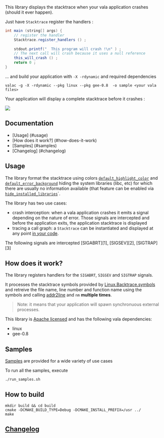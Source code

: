 
This library displays the stacktrace when your vala application crashes (should it ever happen).

Just have `Stacktrace` register the handlers  : 

```java
int main (string[] args) {
    // register the handler
    Stacktrace.register_handlers () ;
	  
    stdout.printf("  This program will crash !\n" ) ;
    // The next call will crash because it uses a null reference
    this_will_crash () ;
    return 0 ;
}
```

... and build your application with `-X -rdynamic` and required dependencies
```
valac -g -X -rdynamic --pkg linux --pkg gee-0.8  -o sample <your vala files>
```

Your application will display a complete stacktrace before it crashes :

![](https://raw.githubusercontent.com/PerfectCarl/vala-stacktrace/master/doc/stack_sigsegv.png)

## Documentation 

 * [Usage] (#usage)
 * [How does it work?] (#how-does-it-work)
 * [Samples] (#samples) 
 * [Changelog] (#changelog)

## Usage

The library format the stacktrace using colors [`default_highlight_color`](/doc/api.md#default_highlight_color) and [`default_error_background`](/doc/api.md#default_error_background) hiding the system libraries (libc, etc) for which there are usually no information available (that feature can be enabled via [`hide_installed_libraries`](/doc/api.md#hide_installed_libraries)`.

The library has two use cases:
 * crash interception: when a vala application crashes it emits a signal depending on the nature of error. Those signals are intercepted and before the application exits, the application stacktrace is displayed
 * tracing a call graph: a `Stacktrace` can be instantiated and displayed at any point [in your code](/doc/instanciation.md).

The following signals are intercepted [SIGABRT][1], [SIGSEV][2], [SIGTRAP][3]

## How does it work?

The library registers handlers for the `SIGABRT`, `SIGSEV` and `SIGTRAP` signals. 

It processes the stacktrace symbols provided by [Linux.Backtrace.symbols](http://valadoc.org/#!api=linux/Linux.Backtrace.symbols) and retreive the file name, line number and function name using the symbols and calling [addr2line](http://linux.die.net/man/1/addr2line) and `nm` **multiple times**.

> Note: it means that your application will spawn synchronuous external processes. 


This library is [Apache licensed](http://www.apache.org/licenses/LICENSE-2.0) and has the following vala dependencies: 
  - linux
  - gee-0.8

## Samples
[Samples](/samples) are provided for a wide variety of use cases

To run all the samples, execute 

```shell
./run_samples.sh
```

## How to build

```shell
mkdir build && cd build
cmake -DCMAKE_BUILD_TYPE=Debug -DCMAKE_INSTALL_PREFIX=/usr ../
make
```
## [Changelog](CHANGELOG.md)


